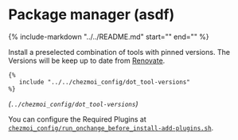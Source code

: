 # Package manager (asdf)

{%
   include-markdown "../../README.md"
   start="<!--asdf-start-->"
   end="<!--asdf-end-->"
%}


Install a preselected combination of tools with pinned versions. The Versions will be keep up to date from [Renovate](https://docs.renovatebot.com/).

```
{%
   include "../../chezmoi_config/dot_tool-versions"
%}
```
*(`../chezmoi_config/dot_tool-versions`)*

You can configure the Required Plugins at [`chezmoi_config/run_onchange_before_install-add-plugins.sh`](../chezmoi_config/run_onchange_before_install-add-plugins.sh).

